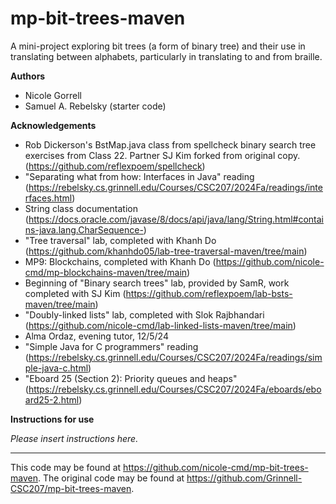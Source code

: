 # mp-bit-trees-maven

A mini-project exploring bit trees (a form of binary tree) and their use in translating between alphabets, particularly in translating to and from braille.

**Authors**

* Nicole Gorrell
* Samuel A. Rebelsky (starter code)

**Acknowledgements**

* Rob Dickerson's BstMap.java class from spellcheck binary
  search tree exercises from Class 22. Partner SJ Kim forked from original copy. (https://github.com/reflexpoem/spellcheck)
* "Separating what from how: Interfaces in Java" reading
  (https://rebelsky.cs.grinnell.edu/Courses/CSC207/2024Fa/readings/interfaces.html)
* String class documentation
  (https://docs.oracle.com/javase/8/docs/api/java/lang/String.html#contains-java.lang.CharSequence-)
* "Tree traversal" lab, completed with Khanh Do
  (https://github.com/khanhdo05/lab-tree-traversal-maven/tree/main)
* MP9: Blockchains, completed with Khanh Do
  (https://github.com/nicole-cmd/mp-blockchains-maven/tree/main)
* Beginning of "Binary search trees" lab, provided by SamR,
  work completed with SJ Kim (https://github.com/reflexpoem/lab-bsts-maven/tree/main)
* "Doubly-linked lists" lab, completed with Slok
  Rajbhandari (https://github.com/nicole-cmd/lab-linked-lists-maven/tree/main)
* Alma Ordaz, evening tutor, 12/5/24
* "Simple Java for C programmers" reading
  (https://rebelsky.cs.grinnell.edu/Courses/CSC207/2024Fa/readings/simple-java-c.html)
* "Eboard 25 (Section 2): Priority queues and heaps"
  (https://rebelsky.cs.grinnell.edu/Courses/CSC207/2024Fa/eboards/eboard25-2.html)

**Instructions for use**

_Please insert instructions here._

---

This code may be found at <https://github.com/nicole-cmd/mp-bit-trees-maven>. The original code may be found at <https://github.com/Grinnell-CSC207/mp-bit-trees-maven>.
